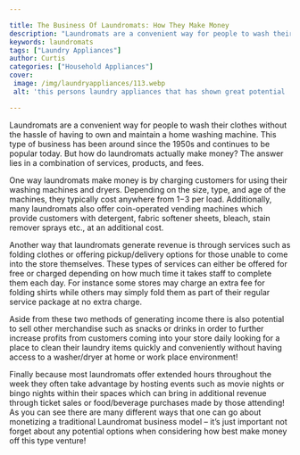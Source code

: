 ```yaml
---

title: The Business Of Laundromats: How They Make Money
description: "Laundromats are a convenient way for people to wash their clothes without the hassle of having to own and maintain a home washing ...get more info"
keywords: laundromats
tags: ["Laundry Appliances"]
author: Curtis
categories: ["Household Appliances"]
cover: 
 image: /img/laundryappliances/113.webp
 alt: 'this persons laundry appliances that has shown great potential '

---
```


Laundromats are a convenient way for people to wash their clothes without the hassle of having to own and maintain a home washing machine. This type of business has been around since the 1950s and continues to be popular today. But how do laundromats actually make money? The answer lies in a combination of services, products, and fees. 

One way laundromats make money is by charging customers for using their washing machines and dryers. Depending on the size, type, and age of the machines, they typically cost anywhere from $1-$3 per load. Additionally, many laundromats also offer coin-operated vending machines which provide customers with detergent, fabric softener sheets, bleach, stain remover sprays etc., at an additional cost. 

Another way that laundromats generate revenue is through services such as folding clothes or offering pickup/delivery options for those unable to come into the store themselves. These types of services can either be offered for free or charged depending on how much time it takes staff to complete them each day. For instance some stores may charge an extra fee for folding shirts while others may simply fold them as part of their regular service package at no extra charge. 

Aside from these two methods of generating income there is also potential to sell other merchandise such as snacks or drinks in order to further increase profits from customers coming into your store daily looking for a place to clean their laundry items quickly and conveniently without having access to a washer/dryer at home or work place environment! 

Finally because most laundromats offer extended hours throughout the week they often take advantage by hosting events such as movie nights or bingo nights within their spaces which can bring in additional revenue through ticket sales or food/beverage purchases made by those attending! As you can see there are many different ways that one can go about monetizing a traditional Laundromat business model – it’s just important not forget about any potential options when considering how best make money off this type venture!
